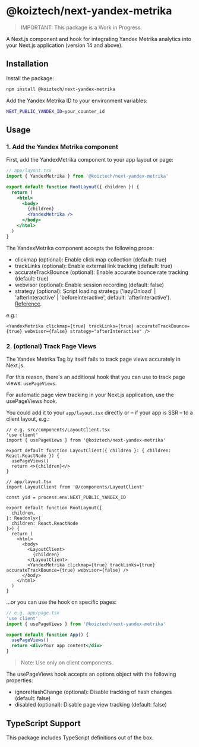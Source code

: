 # @koiztech/next-yandex-metrika

> IMPORTANT: This package is a Work in Progress.

A Next.js component and hook for integrating Yandex Metrika analytics into your Next.js application (version 14 and above).

## Installation

Install the package:

```bash
npm install @koiztech/next-yandex-metrika
```

Add the Yandex Metrika ID to your environment variables:

```bash
NEXT_PUBLIC_YANDEX_ID=your_counter_id
```

## Usage

### 1. Add the Yandex Metrika component

First, add the YandexMetrika component to your app layout or page:

```jsx
// app/layout.tsx
import { YandexMetrika } from '@koiztech/next-yandex-metrika'

export default function RootLayout({ children }) {
  return (
    <html>
      <body>
        {children}
        <YandexMetrika />
      </body>
    </html>
  )
}
```

The YandexMetrika component accepts the following props:

- clickmap (optional): Enable click map collection (default: true)
- trackLinks (optional): Enable external link tracking (default: true)
- accurateTrackBounce (optional): Enable accurate bounce rate tracking (default: true)
- webvisor (optional): Enable session recording (default: false)
- strategy (optional): Script loading strategy ('lazyOnload' | 'afterInteractive' | 'beforeInteractive', default: 'afterInteractive'). [Reference](https://nextjs.org/docs/app/api-reference/components/script#strategy).

e.g.:

```tsx
<YandexMetrika clickmap={true} trackLinks={true} accurateTrackBounce={true} webvisor={false} strategy="afterInteractive" />
```

### 2. (optional) Track Page Views

The Yandex Metrika Tag by itself fails to track page views accurately in Next.js.

For this reason, there's an additional hook that you can use to track page views: `usePageViews`.

For automatic page view tracking in your Next.js application, use the usePageViews hook.

You could add it to your `app/layout.tsx` directly or – if your app is SSR – to a client layout, e.g.:

```tsx
// e.g. src/components/LayoutClient.tsx
'use client'
import { usePageViews } from '@koiztech/next-yandex-metrika'

export default function LayoutClient({ children }: { children: React.ReactNode }) {
  usePageViews()
  return <>{children}</>
}
```

```tsx
// app/layout.tsx
import LayoutClient from '@/components/LayoutClient'

const yid = process.env.NEXT_PUBLIC_YANDEX_ID

export default function RootLayout({
  children,
}: Readonly<{
  children: React.ReactNode
}>) {
  return (
    <html>
      <body>  
        <LayoutClient>
          {children}
        </LayoutClient>
        <YandexMetrika clickmap={true} trackLinks={true} accurateTrackBounce={true} webvisor={false} />
      </body>
    </html>
  )
}
```

...or you can use the hook on specific pages:

```jsx
// e.g. app/page.tsx
'use client'
import { usePageViews } from '@koiztech/next-yandex-metrika'

export default function App() {
  usePageViews()
  return <div>Your app content</div>
}
```

> Note: Use only on client components.

The usePageViews hook accepts an options object with the following properties:

- ignoreHashChange (optional): Disable tracking of hash changes (default: false)
- disabled (optional): Disable page view tracking (default: false)

## TypeScript Support

This package includes TypeScript definitions out of the box.
